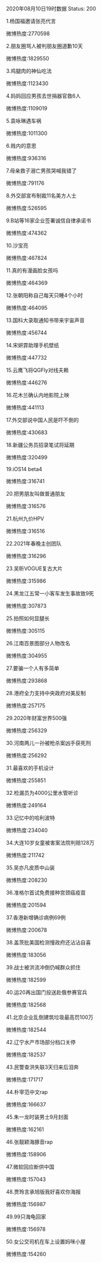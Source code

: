 2020年08月10日19时数据
Status: 200

1.杨国福邀请张亮代言

微博热度:2770598

2.朋友圈骂人被判朋友圈道歉10天

微博热度:1829550

3.鸡腿肉的神仙吃法

微博热度:1123430

4.妈妈回应男孩去世捐器官救6人

微博热度:1109019

5.袁咏琳遇车祸

微博热度:1011300

6.贱内的意思

微博热度:936316

7.母亲救子溺亡男孩哭喊我错了

微博热度:791176

8.外交部宣布制裁11名美方人士

微博热度:526595

9.B站等16家企业签署诚信自律承诺书

微博热度:474362

10.沙宝亮

微博热度:467824

11.真的有漫画脸女孩吗

微博热度:464369

12.张朝阳称自己每天只睡4个小时

微博热度:464095

13.国科大录取通知书带来宇宙声音

微博热度:456744

14.宋妍霏助理手机壁纸

微博热度:447732

15.云鹰飞将QGFly对线夫赖

微博热度:446276

16.花木兰确认内地影院上映

微博热度:441113

17.外交部说中国人民是吓不倒的

微博热度:430683

18.新疆公务员招录笔试将延期

微博热度:320499

19.iOS14 beta4

微博热度:316741

20.把男朋友叫做普通朋友

微博热度:316576

21.杭州九价HPV

微博热度:316516

22.2021年春晚主创团队

微博热度:316296

23.吴昕VOGUE复古大片

微博热度:315986

24.黑龙江五常一小客车发生事故致9死

微博热度:307873

25.拍照如何显腿长

微博热度:305115

26.江南百景图部分人物改名

微博热度:304955

27.要骗一个人有多简单

微博热度:293868

28.港府全力支持中央政府对美反制

微博热度:257175

29.2020年财富世界500强

微博热度:256329

30.河南两儿一孙被枪杀案凶手获死刑

微博热度:256292

31.最喜欢的手机设计

微博热度:255851

32.检漏员为4000公里水管听诊

微博热度:249164

33.记忆中的哈利波特

微博热度:234040

34.大连10岁女童被害案法院判赔128万

微博热度:211742

35.吴亦凡皮质中山装

微博热度:208230

36.准格尔首试免费接种宫颈癌疫苗

微博热度:201594

37.香港新增确诊病例69例

微博热度:200678

38.盖茨批美国检测慢政府还沾沾自喜

微博热度:183056

39.战士被洪流冲倒仍喊群众抓住

微博热度:182599

40.运20再出国门投送赴俄参赛官兵

微博热度:182568

41.北京企业乱倒建筑垃圾最高罚100万

微博热度:182544

42.辽宁水产市场部分档口关停

微博热度:182537

43.民警查洪失联3天归来后泪奔

微博热度:171717

44.朴宰范中文rap

微博热度:166637

45.朱一龙时装男士9月封面

微博热度:162161

46.张靓颖海豚音rap

微博热度:158906

47.微软回应断供中国

微博热度:157043

48.贾玲言承旭版我好喜欢你海报

微博热度:156987

49.99只海龟回家

微博热度:156978

50.女公交司机在车上设置妈咪小屋

微博热度:154260

